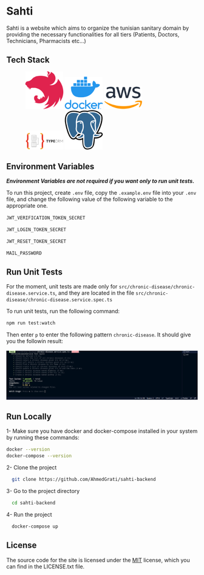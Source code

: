 # Sahti

Sahti is a website which aims to organize the tunisian sanitary domain by providing the necessary functionalities for all tiers (Patients, Doctors, Technicians,
Pharmacists
etc...)

## Tech Stack

<div style="width:80%; margin:0 auto;">
  <img src="./readme_assets/nestjs.svg" width=100>

  <img src="./readme_assets/docker.png" width=100>
  <img src="./readme_assets/aws.png" width=100>
  <img src="./readme_assets/typeorm.png" width=100>
  <img src="./readme_assets/postgres.png" width=100>
</div>

## Environment Variables

***Environment Variables are not required if you want only to run unit tests.***

To run this project, create `.env` file, copy the `.example.env` file into your `.env` file, and change the following value of the following variable to the appropriate one.

`JWT_VERIFICATION_TOKEN_SECRET`

`JWT_LOGIN_TOKEN_SECRET`

`JWT_RESET_TOKEN_SECRET`

`MAIL_PASSWORD`

## Run Unit Tests

For the moment, unit tests are made only for `src/chronic-disease/chronic-disease.service.ts`, and they are located in the file `src/chronic-disease/chronic-disease.service.spec.ts`

To run unit tests, run the following command:

```bash
npm run test:watch
```

Then enter `p` to enter the following pattern `chronic-disease`. It should give you the followin result:<br><br>
<img src="./readme_assets/unit-tests.png">

## Run Locally

1- Make sure you have docker and docker-compose installed in your system by running these commands:

```bash
docker --version
docker-compose --version
```

2- Clone the project

```bash
  git clone https://github.com/AhmedGrati/sahti-backend
```

3- Go to the project directory

```bash
  cd sahti-backend
```

4- Run the project

```bash
  docker-compose up
```

## License

The source code for the site is licensed under the [MIT](https://choosealicense.com/licenses/mit/) license, which you can find in the LICENSE.txt file.

